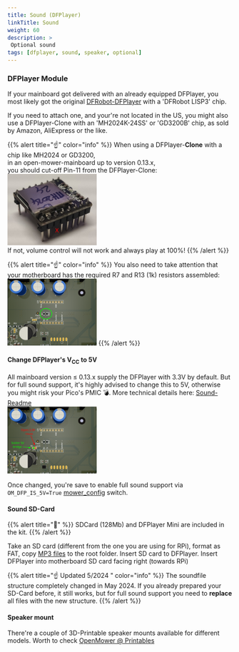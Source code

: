 ```yaml
---
title: Sound (DFPlayer)
linkTitle: Sound
weight: 60
description: >
 Optional sound
tags: [dfplayer, sound, speaker, optional]
---
```


### DFPlayer Module

If your mainboard got delivered with an already equipped DFPlayer, you most likely got the original [DFRobot-DFPlayer](https://www.dfrobot.com/product-1121.html) with a 'DFRobot LISP3' chip.

If you need to attach one, and your're not located in the US, you might also use a DFPlayer-Clone with an 'MH2024K-24SS' or 'GD3200B' chip, as sold by Amazon, AliExpress or the like.

{{% alert title="☝️" color="info" %}}
When using a DFPlayer-<b>Clone</b> with a chip like MH2024 or GD3200,<br>
in an open-mower-mainboard up to version 0.13.x,<br>
you should cut-off Pin-11 from the DFPlayer-Clone:<br>
<img title="Cut-off Pin-11 if DFP-Clone and MoBo <= 0.13.x" src="dfplayer-clone_cut-pin.png" width="200"><br>
If not, volume control will not work and always play at 100%!
{{% /alert %}}

{{% alert title="☝️" color="info" %}}
You also need to take attention that your motherboard has the required R7 and R13 (1k) resistors assembled:<br>
<img title="Required 1kΩ R7 & R13" src="mainboard-013x-snd-r7-r13.png" width="200">
{{% /alert %}}

#### Change DFPlayer's V<sub>CC</sub> to 5V

All mainboard version &le; 0.13.x supply the DFPlayer with 3.3V by default.
But for full sound support, it's highly advised to change this to 5V, otherwise you might risk your Pico's PMIC 💣. More technical details here: [Sound-Readme](https://github.com/ClemensElflein/OpenMower/blob/main/Firmware/LowLevel/README-Sound%2C%20DFPIS5V.md)<br>
<img title="Required 1kΩ R7 & R13" src="mainboard-013x-snd-change5v.png" width="200">

Once changed, you're save to enable full sound support via `OM_DFP_IS_5V=True` [mower_config](../prepare-sd-card/#openmowermower_configtxt-on-linux-bootopenmowermower_configtxt) switch.


#### Sound SD-Card

{{% alert title="🧰" %}}
SDCard (128Mb) and DFPlayer Mini are included in the kit.
{{% /alert %}}

Take an SD card (different from the one you are using for RPi), format as FAT, copy [MP3 files](https://github.com/ClemensElflein/OpenMower/tree/main/Firmware/LowLevel/soundfiles) to the root folder. Insert SD card to DFPlayer. Insert DFPlayer into motherboard SD card facing right (towards RPi)

{{% alert title="☝️ Updated 5/2024 " color="info" %}}
The soundfile structure completely changed in May 2024.
If you already prepared your SD-Card before, it still works, but for full sound support you need to **replace** all files with the new structure.
{{% /alert %}}

#### Speaker mount

There're a couple of 3D-Printable speaker mounts available for different models. Worth to check [OpenMower @ Printables](https://www.printables.com/search/models?q=tag:openmower%20speaker)
